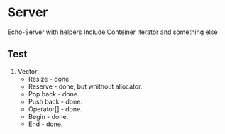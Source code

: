 # Server
Echo-Server with helpers
Include Conteiner Iterator and something else

## Test
1) Vector:
    * Resize - done.  
    * Reserve - done, but whithout allocator.  
    * Pop back - done.  
    * Push back  - done.  
    * Operator[] - done.  
    * Begin - done.  
    * End - done.  



